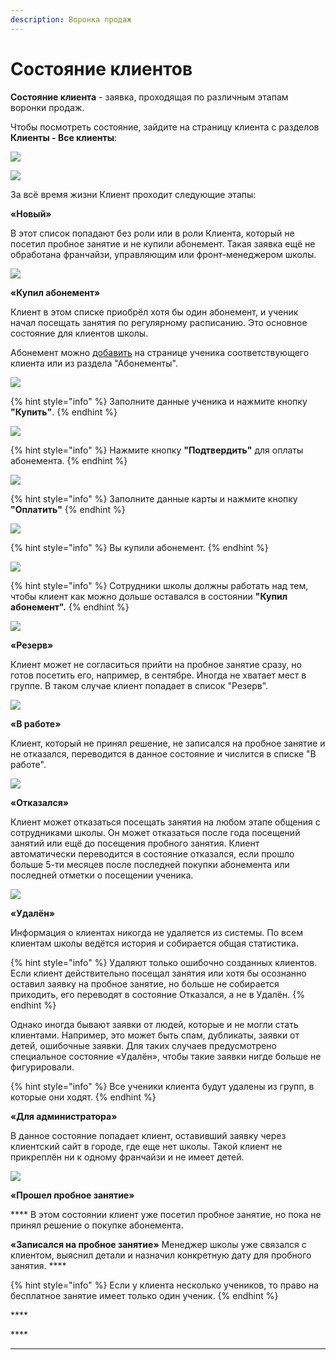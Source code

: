 ```yaml
---
description: Воронка продаж
---
```


# Состояние клиентов

**Состояние клиента** - заявка, проходящая по различным этапам воронки продаж.

Чтобы посмотреть состояние, зайдите на страницу клиента с разделов **Клиенты - Все клиенты**:

![](../.gitbook/assets/Screenshot\_364.png)

![](../.gitbook/assets/Screenshot\_363.png)

За всё время жизни Клиент проходит следующие этапы:

&#x20; **«Новый»**

В этот список попадают без роли или в роли Клиента, который не посетил пробное занятие и не купили абонемент. Такая заявка ещё не обработана франчайзи, управляющим или фронт-менеджером школы.

![](../.gitbook/assets/Screenshot\_332.png)

**«Купил абонемент»**

Клиент в этом списке приобрёл хотя бы один абонемент, и ученик начал посещать занятия по регулярному расписанию. Это основное состояние для клиентов школы.&#x20;

Абонемент можно [добавить](../abonementy/dobavlenie-abonementov.md) на странице ученика соответствующего клиента или из раздела "Абонементы".&#x20;

![](<../.gitbook/assets/Screenshot\_338 (2) (3).png>)

{% hint style="info" %}
Заполните данные ученика и нажмите кнопку **"Купить"**.
{% endhint %}

![](../.gitbook/assets/Screenshot\_339.png)

{% hint style="info" %}
Нажмите кнопку **"Подтвердить"** для оплаты абонемента.
{% endhint %}

![](../.gitbook/assets/Screenshot\_340.png)

{% hint style="info" %}
Заполните данные карты и нажмите кнопку **"Оплатить"**
{% endhint %}

![](<../.gitbook/assets/Screenshot\_346 (1).png>)

{% hint style="info" %}
Вы купили абонемент.
{% endhint %}

![](<../.gitbook/assets/Screenshot\_341 (2).png>)

{% hint style="info" %}
Сотрудники школы должны работать над тем, чтобы клиент как можно дольше оставался в состоянии **"Купил абонемент".**
{% endhint %}

![](<../.gitbook/assets/Screenshot\_342 (2).png>)

**«Резерв»**&#x20;

Клиент может не согласиться прийти на пробное занятие сразу, но готов посетить его, например, в сентябре. Иногда не хватает мест в группе. В таком случае клиент попадает в список "Резерв".

![](../.gitbook/assets/Screenshot\_353.png)

&#x20; **«В работе»**

Клиент, который не принял решение, не записался на пробное занятие и не отказался, переводится в данное состояние и числится в списке "В работе".

![](../.gitbook/assets/Screenshot\_352.png)

&#x20;**«Отказался»**&#x20;

Клиент может отказаться посещать занятия на любом этапе общения с сотрудниками школы. Он может отказаться после года посещений занятий или ещё до посещения пробного занятия. Клиент автоматически переводится в состояние отказался, если прошло больше 5-ти месяцев после последней покупки абонемента или последней отметки о посещении ученика.

![](../.gitbook/assets/Screenshot\_351.png)

&#x20;**«Удалён»**&#x20;

Информация о клиентах никогда не удаляется из системы. По всем клиентам школы ведётся история и собирается общая статистика.&#x20;

{% hint style="info" %}
Удаляют только ошибочно созданных клиентов. Если клиент действительно посещал занятия или хотя бы осознанно оставил заявку на пробное занятие, но больше не собирается приходить, его переводят в состояние Отказался, а не в Удалён.&#x20;
{% endhint %}

Однако иногда бывают заявки от людей, которые и не могли стать клиентами. Например, это может быть спам, дубликаты, заявки от детей, ошибочные заявки. Для таких случаев предусмотрено специальное состояние «Удалён», чтобы такие заявки нигде больше не фигурировали.

{% hint style="info" %}
Все ученики клиента будут удалены из групп, в которые они ходят.
{% endhint %}

**«Для администратора»**

В данное состояние попадает клиент, оставивший заявку через клиентский сайт в городе, где еще нет школы. Такой клиент не прикреплён ни к одному франчайзи и не имеет детей.&#x20;

![](../.gitbook/assets/Screenshot\_347.png)

&#x20;**«Прошел пробное занятие»**

&#x20;**** В этом состоянии клиент уже посетил пробное занятие, но пока не принял решение о покупке абонемента.

**«Записался на пробное занятие»** Менеджер школы уже связался с клиентом, выяснил детали и назначил конкретную дату для пробного занятия. ****&#x20;

{% hint style="info" %}
Если у клиента несколько учеников, то право на бесплатное занятие имеет только один ученик.
{% endhint %}

&#x20;

&#x20;****&#x20;

&#x20;****&#x20;

****
